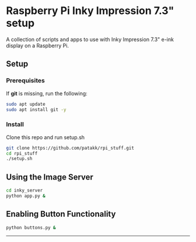 # Raspberry Pi Inky Impression 7.3" setup

A collection of scripts and apps to use with Inky Impression 7.3" e-ink display on a Raspberry Pi.


## Setup
### Prerequisites
If **git** is missing, run the following:
```bash
sudo apt update
sudo apt install git -y
```

### Install
Clone this repo and run setup.sh
```bash
git clone https://github.com/patakk/rpi_stuff.git
cd rpi_stuff
./setup.sh
```

## Using the Image Server
```bash
cd inky_server
python app.py &
```

## Enabling Button Functionality

```bash
python buttons.py &
```
---

